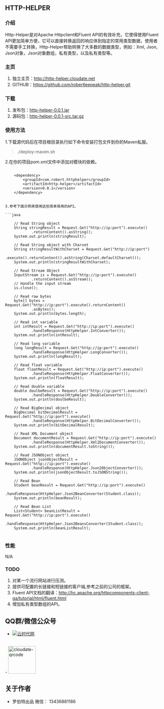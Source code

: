 ## HTTP-HELPER

### 介绍

Http-Helper是对Apache Httpclient和Fluent API的有效补充，它使得使用Fluent API更加简单方便，它可以直接转换返回的响应体到指定的常用类型数据，使用者不需要手工转换，Http-Helper帮助转换了大多数的数据类型，例如：Xml, Json, Json对象，Json对象数组，私有类型，以及私有类型等。

### 主页

1. 独立主页：http://http-helper.cloudate.net
2. GITHUB：https://github.com/robertleepeak/http-helper.git

### 下载

1. 发布包：[http-helper-0.0.1.jar](http://http-helper.cloudate.net/http-helper/http-helper-0.0.1.jar)
2. 源码包：[http-helper-0.0.1-src.tar.gz](http://http-helper.cloudate.net/http-helper/http-helper-0.0.1-src.tar.gz)

### 使用方法

1.下载源代码后在项目根目录执行如下命令安装打包文件到你的Maven私服。

>./deploy-maven.sh

2.在你的项目pom.xml文件中添加对模块的依赖。

>```xml
		<dependency>
			<groupId>com.robert.httphelper</groupId>
			<artifactId>http-helper</artifactId>
			<version>0.0.1</version>
		</dependency>
```

3.参考下面示例来使用这些简单易用的API。

```java

	// Read String object
	String stringResult = Request.Get("http://ip:port").execute()
			.returnContent().asString();
	System.out.println(stringResult);
	
	// Read String object with Charset
	String stringResultWithCharset = Request.Get("http://ip:port")
			.execute().returnContent().asString(Charset.defaultCharset());
	System.out.println(stringResultWithCharset);
	
	// Read Stream Object
	InputStream is = Request.Get("http://ip:port").execute()
			.returnContent().asStream();
	// Handle the input stream
	is.close();
	
	// Read raw bytes
	byte[] bytes = Request.Get("http://ip:port").execute().returnContent()
			.asBytes();
	System.out.println(bytes.length);
	
	// Read int variable
	int intResult = Request.Get("http://ip:port").execute()
			.handleResponse(HttpHelper.IntConverter());
	System.out.println(intResult);
	
	// Read long variable
	long longResult = Request.Get("http://ip:port").execute()
			.handleResponse(HttpHelper.LongConverter());
	System.out.println(longResult);
	
	// Read float variable
	float floatResult = Request.Get("http://ip:port").execute()
			.handleResponse(HttpHelper.FloatConverter());
	System.out.println(floatResult);
	
	// Read double variable
	double doulbeResult = Request.Get("http://ip:port").execute()
			.handleResponse(HttpHelper.DoubleConverter());
	System.out.println(doulbeResult);
	
	// Read BigDecimal object
	BigDecimal bitDecimalResult = Request.Get("http://ip:port").execute()
			.handleResponse(HttpHelper.BitDecimalConverter());
	System.out.println(bitDecimalResult);
	
	// Read XML Document object
	Document documentResult = Request.Get("http://ip:port").execute()
			.handleResponse(HttpHelper.Xml2DocumentConverter());
	System.out.println(documentResult.toString());
	
	// Read JSONObject object
	JSONObject jsonObjectResult = Request.Get("http://ip:port").execute()
			.handleResponse(HttpHelper.Json2ObjectConverter());
	System.out.println(jsonObjectResult.toJSONString());
	
	// Read Bean
	Student beanResult = Request.Get("http://ip:port").execute()
			.handleResponse(HttpHelper.Json2BeanConverter(Student.class));
	System.out.println(beanResult);
	
	// Read Bean List
	List<Student> beanListResult = Request.Get("http://ip:port").execute()
			.handleResponse(HttpHelper.Json2BeansConverter(Student.class));
	System.out.println(beanListResult);
	
```

### 性能

N/A

### TODO

1. 对某一个流行网站进行压测。
2. 提供可配置的长链接和短链接的客户端,参考之前的公司的框架。
3. Fluent API文档的翻译：http://hc.apache.org/httpcomponents-client-ga/tutorial/html/fluent.html
4. 增加私有类型数组的API。

## QQ群/微信公众号
- <a target="_blank" href="http://shang.qq.com/wpa/qunwpa?idkey=ff0d7d34f32c87dbd9aa56499a7478cd93e0e1d44288b9f6987a043818a1ad01"><img border="0" src="http://pub.idqqimg.com/wpa/images/group.png" alt="云时代网" title="云时代网"></a>
<br>
- <a href="http://cloudate.net/wp-content/uploads/2015/01/cloudate-qrcode.jpg"><img src="http://cloudate.net/wp-content/uploads/2015/01/cloudate-qrcode.jpg" alt="cloudate-qrcode" width="90" height="90" class="alignnone size-full wp-image-1138" /></a>

## 关于作者
- 罗伯特出品   微信： 13436881186